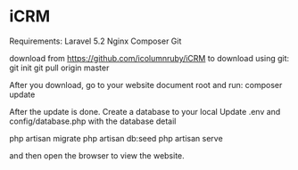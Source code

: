 # iCRM

Requirements:
Laravel 5.2
Nginx
Composer 
Git

download from https://github.com/icolumnruby/iCRM
to download using git:
git init
git pull origin master

After you download, go to your website document root and run:
composer update

After the update is done. Create a database to your local 
Update .env  and config/database.php with the database detail

php artisan migrate
php artisan db:seed
php artisan serve

and then open the browser to view the website.


